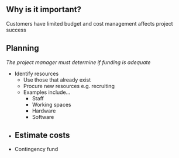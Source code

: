 ## Why is it important?

Customers have limited budget and cost management affects project success

## Planning

*The project manager must determine if funding is adequate*

- Identify resources
	- Use those that already exist
	- Procure new resources e.g. recruiting
	- Examples include...
		- Staff
		- Working spaces
		- Hardware
		- Software
- Estimate costs
	- 
- Contingency fund